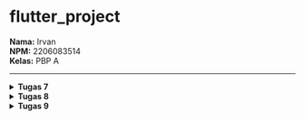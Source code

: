 # flutter_project

**Nama:** Irvan  
**NPM:** 2206083514  
**Kelas:** PBP A

-----------------------------------------------------------------------------------------------------------------------------------------

<details>
<summary><strong>Tugas 7</strong></summary>

**1. Apa perbedaan utama antara stateless dan stateful widget dalam konteks pengembangan aplikasi Flutter?**

Dalam konteks pengembangan aplikasi Flutter, perbedaan utama antara **Stateless** dan **Stateful** widget adalah bagaimana mereka menangani perubahan data dan pembaruan antarmuka pengguna:

**Stateless Widget:**
- Stateless widget adalah widget yang tidak memiliki internal state (keadaan internal).
- Mereka digunakan untuk bagian-bagian tampilan yang tidak perlu diubah saat data atau kondisi berubah.
- Stateless widget hanya akan dirender sekali saat dibuat, dan setelah itu tidak akan mengalami perubahan. Mereka berguna untuk tampilan statis.
- Contoh penggunaan stateless widget adalah untuk menampilkan teks, ikon, gambar, atau tampilan yang tidak berubah dalam siklus hidup aplikasi.

**Stateful Widget:**
- Stateful widget adalah widget yang memiliki internal state (keadaan internal).
- Mereka digunakan untuk bagian-bagian tampilan yang perlu diperbarui ketika data atau kondisi berubah.
- Stateful widget memiliki metode `setState` yang memungkinkan Anda untuk memperbarui tampilan ketika ada perubahan dalam state widget tersebut.
- Contoh penggunaan stateful widget adalah untuk membuat formulir, daftar yang dapat digulir, atau tampilan yang perlu berinteraksi dengan data atau pengguna.

Jadi, dalam rangka memutuskan antara Stateless dan Stateful widget, Anda harus mempertimbangkan apakah bagian tampilan yang Anda buat memerlukan pembaruan saat data berubah atau tidak. Jika tampilan tersebut statis, Anda dapat menggunakan Stateless widget. Jika tampilan tersebut memerlukan pembaruan, Anda perlu menggunakan Stateful widget dan mengelola state internalnya.

**2. Sebutkan seluruh widget yang kamu gunakan untuk menyelesaikan tugas ini dan jelaskan fungsinya masing-masing.**

Dalam kode `menu.dart`, kami menggunakan berbagai widget untuk mengatur tampilan dan perilaku aplikasi. Berikut adalah daftar widget yang digunakan dan penjelasan singkat tentang fungsinya:

1. **Scaffold**: Widget ini adalah kerangka dasar untuk mengatur tampilan aplikasi Flutter. Ini mencakup AppBar, body, dan berbagai fitur lainnya.

2. **AppBar**: Digunakan untuk menampilkan bilah atas (app bar) dalam aplikasi. Ini termasuk judul aplikasi dan berbagai tindakan seperti tombol kembali.

3. **Column**: Widget ini digunakan untuk mengatur anak-anaknya secara vertikal. Ini adalah wadah untuk menampilkan elemen-elemen di dalamnya dalam satu kolom.

4. **GridView.count**: Digunakan untuk menampilkan grid dari widget lain, seperti `ShopCard` dalam kasus ini. Ini memungkinkan Anda untuk mengatur widget dalam bentuk grid dengan jumlah kolom yang ditentukan.

5. **ShopCard**: Ini adalah widget kustom yang digunakan untuk menampilkan item dalam grid. Ini memiliki ikon, teks, dan latar belakang dengan warna yang berbeda sesuai dengan item yang dipilih.

6. **Material**: Digunakan untuk memberikan latar belakang dengan warna dan efek material design ke widget `ShopCard`. Ini menciptakan lapisan material di atasnya.

7. **InkWell**: Widget ini digunakan untuk membuat area yang responsif terhadap sentuhan. Ketika pengguna menyentuhnya, `InkWell` menghasilkan efek sentuhan yang indah dan dapat memicu tindakan tertentu.

8. **Text**: Digunakan untuk menampilkan teks di dalam `ShopCard`. Ini menampilkan nama item.

9. **Icon**: Digunakan untuk menampilkan ikon di dalam `ShopCard`. Ini menampilkan ikon yang sesuai dengan setiap item.

Setiap widget memiliki peran dan fungsinya masing-masing dalam mengatur tampilan dan perilaku tampilan aplikasi. Dalam kode ini, mereka digunakan untuk membuat tampilan beranda (home) yang menampilkan daftar item toko dengan berbagai tindakan yang dapat dilakukan oleh pengguna saat item tersebut diklik.

**3. Jelaskan bagaimana cara kamu mengimplementasikan checklist di atas secara step-by-step (bukan hanya sekadar mengikuti tutorial)**

__PERTAMA MEMBUAT DIREKTORI BARU UNTUK MENYIMPAN PROJECT FLUTTER__
- Jalankan command dibawah ini di dalam Command Prompt untuk membuat flutter project
```
flutter create <APP_NAME>
cd <APP_NAME>
```
sebelumnya pastikan sudah memasuki ke direktori yang ingin disimpan project flutter.

__KEDUA RAPIKAN STRUKTUR PROJEK__
- Setelah membuat flutter project di direktori lokal, buka VSC atau IDE pilihan kamu dan menambahkan kode dibawah pada file baru bernama `menu.dart` pada direktori `flutter_project/lib`.
    ```
    import 'package:flutter/material.dart';
    ```
- Pada direktori yang sama dalam file main.dart, pindahkan (cut) kode baris ke-39 hingga akhir yang berisi kedua class di bawah ini ke file `menu.dart`.
```
class MyHomePage ... {
    ...
}

class _MyHomePageState ... {
    ...
}
```
- Untuk mengoreksi error pada file `main.dart` tambahkan kode dibawah. 
```
import 'package:flutter_project/menu.dart';
```

__KETIGA MEMBUAT WIDGET SEDERHANA__
- Lanjut dengan mengubah sifat widget halaman menu menjadi stateless dengan menghapus `MyHomePage(title: 'Flutter Demo Home Page')` pada file `main.dart`, sehingga menjadi.
```
MyHomePage()
```
- Pada file menu.dart, kamu akan mengubah sifat widget halaman dari stateful menjadi stateless. Lakukan perubahan pada bagian `({super.key, required this.title})` menjadi `({Key? key}) : super(key: key);`. Hapus final String title; sampai bawah serta tambahkan Widget build sehingga kode terlihat seperti di bawah.
```
class MyHomePage extends StatelessWidget {
    MyHomePage({Key? key}) : super(key: key);

    @override
    Widget build(BuildContext context) {
        return Scaffold(
            ...
        );
    }
}
```
Jangan lupa untuk hapus fungsi State yang ada dibawah bagian stateless widget ini.
- Lanjut dengan menambahkan teks dan card untuk memperlihatkan barang yang dijual.
```
class ShopItem {
  final String name;
  final IconData icon;
  final Color color;

  ShopItem(this.name, this.icon, this.color);
}
```
- Lalu dibawah kode `MyHomePage({Key? key}) : super(key: key);`, kamu dapat menambahkan barang-barang yang dijual (nama, harga, dan icon barang tersebut).
```
final List<ShopItem> items = [
    ShopItem("Lihat Item", Icons.checklist, Colors.blue),
    ShopItem("Tambah Item", Icons.add_shopping_cart, Colors.green),
    ShopItem("Logout", Icons.logout, Colors.red),
];
```
- Tambahkan kode dibawah kedalam Widget build.
```
return Scaffold(
      appBar: AppBar(
        title: const Text(
          'Shopping List',
        ),
      ),
      body: SingleChildScrollView(
        // Widget wrapper yang dapat discroll
        child: Padding(
          padding: const EdgeInsets.all(10.0), // Set padding dari halaman
          child: Column(
            // Widget untuk menampilkan children secara vertikal
            children: <Widget>[
              const Padding(
                padding: EdgeInsets.only(top: 10.0, bottom: 10.0),
                // Widget Text untuk menampilkan tulisan dengan alignment center dan style yang sesuai
                child: Text(
                  'Grand Shop', // Text yang menandakan toko
                  textAlign: TextAlign.center,
                  style: TextStyle(
                    fontSize: 30,
                    fontWeight: FontWeight.bold,
                  ),
                ),
              ),
              // Grid layout
              GridView.count(
                // Container pada card kita.
                primary: true,
                padding: const EdgeInsets.all(20),
                crossAxisSpacing: 10,
                mainAxisSpacing: 10,
                crossAxisCount: 3,
                shrinkWrap: true,
                children: items.map((ShopItem item) {
                  // Iterasi untuk setiap item
                  return ShopCard(item);
                }).toList(),
              ),
            ],
          ),
        ),
      ),
    );
```
- dan terakhir membuat widget stateless baru untuk menampilkan card.
```
class ShopCard extends StatelessWidget {
  final ShopItem item;

  const ShopCard(this.item, {Key? key}) : super(key: key);

  @override
  Widget build(BuildContext context) {
    return Material(
      color: item.color, // Set the background color based on the ShopItem's color
      child: InkWell(
        // Area responsive terhadap sentuhan
        onTap: () {
          // Memunculkan SnackBar ketika diklik
          ScaffoldMessenger.of(context)
            ..hideCurrentSnackBar()
            ..showSnackBar(SnackBar(
                content: Text("Kamu telah menekan tombol ${item.name}!")));
        },
        child: Container(
          // Container untuk menyimpan Icon dan Text
          padding: const EdgeInsets.all(8),
          child: Center(
            child: Column(
              mainAxisAlignment: MainAxisAlignment.center,
              children: [
                Icon(
                  item.icon,
                  color: Colors.white,
                  size: 30.0,
                ),
                const Padding(padding: EdgeInsets.all(3)),
                Text(
                  item.name,
                  textAlign: TextAlign.center,
                  style: const TextStyle(color: Colors.white),
                ),
              ],
            ),
          ),
        ),
      ),
    );
  }
}
```
__TERAKHIR__
- Lakukan add, commit dan push untuk memperbarui repositori GitHub.
```bash
git add .
git commit -m "<pesan_commit>"
git push -u origin <branch_utama>
```
</details>

<details>
<summary><strong>Tugas 8</strong></summary>

**1. Jelaskan perbedaan antara Navigator.push() dan Navigator.pushReplacement(), disertai dengan contoh mengenai penggunaan kedua metode tersebut yang tepat!**

Di dalam Flutter, Navigator.push() dan Navigator.pushReplacement() merupakan dua metode yang digunakan untuk melakukan transisi antara berbagai layar (screens) dalam aplikasi. Berikut adalah perbedaan antara keduanya:

1. **Navigator.push()**:
- Metode ini digunakan untuk menambahkan layar baru ke dalam tumpukan (stack) navigasi.
- Setelah menggunakan Navigator.push(), pengguna dapat kembali ke layar sebelumnya dengan menekan tombol "Back" atau menggunakan fungsi `Navigator.pop()`.

Contoh penggunaan `Navigator.push()`:
```
// Import modul flutter
import 'package:flutter/material.dart';

// Fungsi untuk membuat layar baru dan menavigasikannya
void navigateToSecondScreen(BuildContext context) {
  Navigator.push(
    context,
    MaterialPageRoute(builder: (context) => SecondScreen()),
  );
}

// Layar pertama
class FirstScreen extends StatelessWidget {
  @override
  Widget build(BuildContext context) {
    return Scaffold(
      appBar: AppBar(title: Text('First Screen')),
      body: Center(
        child: ElevatedButton(
          onPressed: () {
            // Panggil fungsi navigateToSecondScreen untuk menampilkan layar kedua
            navigateToSecondScreen(context);
          },
          child: Text('Go to Second Screen'),
        ),
      ),
    );
  }
}

// Layar kedua
class SecondScreen extends StatelessWidget {
  @override
  Widget build(BuildContext context) {
    return Scaffold(
      appBar: AppBar(title: Text('Second Screen')),
      body: Center(
        child: Text('This is the Second Screen'),
      ),
    );
  }
}
```

2. **Navigator.pushReplacement()**:

- Metode ini juga digunakan untuk menambahkan layar baru ke dalam tumpukan navigasi.
- Namun, perbedaannya adalah bahwa setelah menggunakan Navigator.pushReplacement(), layar sebelumnya dihapus dari tumpukan sehingga pengguna tidak dapat kembali ke layar tersebut.

Contoh penggunaan `Navigator.pushReplacement()`:
```
// Fungsi untuk membuat layar baru dan menggantikan layar saat ini
void navigateToThirdScreen(BuildContext context) {
  Navigator.pushReplacement(
    context,
    MaterialPageRoute(builder: (context) => ThirdScreen()),
  );
}

// ...

// Pada saat tombol ditekan, layar ketiga akan ditampilkan dan menggantikan layar kedua
ElevatedButton(
  onPressed: () {
    navigateToThirdScreen(context);
  },
  child: Text('Go to Third Screen'),
);
```

Dalam contoh di atas, setelah pengguna menekan tombol untuk pindah ke layar ketiga, layar kedua akan dihapus dari tumpukan dan digantikan oleh layar ketiga menggunakan `Navigator.pushReplacement()`.

**2. Jelaskan masing-masing layout widget pada Flutter dan konteks penggunaannya masing-masing!**

1. **Container**
- **Deskripsi**: Container adalah widget yang dapat digunakan untuk mengatur tata letak dan dekorasi dari widget di dalamnya.
- **Konteks Penggunaan**: Cocok digunakan untuk mengelola tata letak sederhana, seperti mengatur padding, margin, dan dekorasi untuk widget di dalamnya.

2. **Row dan Column**
- **Deskripsi**: Row dan Column digunakan untuk mengatur widget secara horizontal (Row) atau vertikal (Column).
- **Konteks Penggunaan**: Berguna untuk menyusun widget secara berurutan, baik secara horizontal maupun vertikal.

3. **ListView**
- **Deskripsi**: ListView adalah widget yang digunakan untuk menampilkan daftar item secara terus menerus atau dalam bentuk daftar gulir.
- **Konteks Penggunaan**: Cocok untuk menampilkan daftar item, seperti daftar kontak, berita, atau item dalam aplikasi.

4. **Stack**
- **Deskripsi**: Stack adalah widget yang digunakan untuk menempatkan widget di atas satu sama lain.
- **Konteks Penggunaan**: Berguna ketika Anda ingin menumpuk widget, seperti menempatkan teks di atas gambar atau menyusun elemen-elemen tumpuk lainnya.

5. **Expanded dan Flexible**
- **Deskripsi**: Expanded dan Flexible digunakan untuk memberikan widget ruang tambahan sesuai dengan kebutuhan.
- **Konteks Penggunaan**: Cocok digunakan dalam Row atau Column untuk memberikan proporsi ruang yang berbeda kepada widget di dalamnya.

6. **GridView**
- **Deskripsi**: GridView adalah widget yang digunakan untuk menampilkan item dalam bentuk grid.
- **Konteks Penggunaan**: Berguna untuk menampilkan data dalam bentuk grid, seperti galeri gambar atau aplikasi e-commerce dengan produk yang disusun dalam grid.

**3. Sebutkan apa saja elemen input pada form yang kamu pakai pada tugas kali ini dan jelaskan mengapa kamu menggunakan elemen input tersebut!**

**Elemen input yang digunakan pada form di tugas kali ini adalah:**

1. **TextFormField untuk Nama Item**
- **Alasan Penggunaan**: `TextFormField` digunakan untuk mengambil input teks, dalam hal ini untuk nama item. Ini memungkinkan pengguna memasukkan teks dengan keyboard ponsel dan menyediakan validasi menggunakan properti `validator`.

2. **TextFormField untuk Harga**
- **Alasan Penggunaan**: `TextFormField` juga digunakan untuk mengambil input teks, tetapi pada bagian ini untuk harga item. Pada kasus ini, nilai harga kemudian diubah menjadi tipe data integer untuk keperluan pemrosesan lebih lanjut.

3. **TextFormField untuk Deskripsi**
- Alasan Penggunaan: Seperti sebelumnya, `TextFormField` digunakan untuk mengambil input teks, kali ini untuk deskripsi item. Sama seperti nama item, pengguna dapat memasukkan teks dan validasi dapat diterapkan.

4. **ElevatedButton untuk Tombol Simpan**
- Alasan Penggunaan: `ElevatedButton` digunakan sebagai tombol untuk menyimpan item setelah pengguna mengisi formulir dengan benar. Saat tombol ditekan, validasi akan diperiksa, dan jika valid, data item akan disimpan atau ditampilkan dalam dialog.

Setiap elemen input dipilih berdasarkan kebutuhan formulir dan kemampuannya untuk menyediakan pengalaman pengguna yang baik, validasi input, dan kemudahan integrasi dengan Flutter.

**4. Bagaimana penerapan clean architecture pada aplikasi Flutter?**

**Struktur Proyek**:
Atur proyek Flutter Anda menjadi modul yang merepresentasikan lapisan-lapisan dari Clean Architecture.
```bash
`lib/`: Kode UI Flutter.
`data/`: Logika akses data.
`domain/`: Logika bisnis.
`presentation/`: Logika tampilan dan UI.
```

**Lapisan Domain**:
Berisi definisi model entitas, objek nilai, serta aturan bisnis dan logika.

**Lapisan Data**:
Di sini, implementasikan repositori dan sumber data untuk berinteraksi dengan lapisan domain. Pastikan lapisan data tetap independen dari lapisan presentasi dan domain.

**Lapisan Presentation**:
Fokus pada antarmuka pengguna, logika presentasi, dan manajemen state menggunakan pola arsitektur seperti Bloc, Provider, atau MobX.

**Aturan Dependensi**:
Terapkan aturan dependensi di mana lapisan yang lebih dalam tidak bergantung pada lapisan yang lebih tinggi. Lapisan domain harus mandiri tanpa bergantung pada implementasi teknis dari lapisan data atau presentasi.

**Dependency Injection**:
Manfaatkan Dependency Injection (DI) untuk menyediakan dependensi ke lapisan tertentu. Contoh framework DI di Flutter termasuk `get_it` atau `provider`.

**Pengujian**:
Tulis uji unit untuk setiap lapisan secara terpisah. Pastikan uji unit lapisan presentasi tidak bergantung pada infrastruktur atau sumber daya eksternal.

**Penggunaan Repositori**:
Lapisan presentasi mengakses data melalui repositori yang diimplementasikan di lapisan data. Repositori menyatukan sumber daya data dan menyediakan antarmuka untuk lapisan domain.

**Penanganan Error**:
Tangani error dan pengecualian secara efektif, terutama di lapisan data dan domain. Kembalikan error yang relevan dan jelas di lapisan presentasi.

**Dependensi Eksternal**:
Pisahkan dependensi eksternal seperti database, panggilan API, dan plugin Flutter untuk memudahkan pengujian dan penggantian implementasi.

**5. Jelaskan bagaimana cara kamu mengimplementasikan checklist di atas secara step-by-step! (bukan hanya sekadar mengikuti tutorial)**

__PERTAMA MENAMBAHKAN DRAWER MENU UNTUK NAVIGASI__
- Buka proyek yang sebelumnya telah dibuat pada IDE favoritmu.
- Buat berkas baru di dalam direktori baru widgets dengan nama `left_drawer.dart`. Dan Tambahkan kode dibawah ini
```
import 'package:flutter/material.dart';
import 'package:flutter_project/screens/menu.dart';
import 'package:flutter_project/screens/shoplist_form.dart';

class LeftDrawer extends StatelessWidget {
  const LeftDrawer({super.key});

  @override
  Widget build(BuildContext context) {
    return Drawer(
      child: ListView(
        children: [
          const DrawerHeader(
            decoration: BoxDecoration(
              color: Colors.indigo,
            ),
            child: Column(
              children: [
                Text(
                  'Shopping List',
                  textAlign: TextAlign.center,
                  style: TextStyle(
                    fontSize: 30,
                    fontWeight: FontWeight.bold,
                    color: Colors.white,
                  ),
                ),
                Padding(padding: EdgeInsets.all(10)),
                Text("Catat seluruh keperluan belanjamu di sini!",
                    style: TextStyle(
                    fontSize: 15, // Ukuran font 15
                    color: Colors.white, // Warna teks putih
                    fontWeight: FontWeight.normal, // Weight biasa
                    ),
                    textAlign: TextAlign.center, // Center alignment
                ),
              ],
            ),
          ),
          ListTile(
            leading: const Icon(Icons.home_outlined),
            title: const Text('Halaman Utama'),
            // Bagian redirection ke MyHomePage
            onTap: () {
              Navigator.pushReplacement(
                  context,
                  MaterialPageRoute(
                    builder: (context) => MyHomePage(),
                  ));
            },
          ),
          ListTile(
            leading: const Icon(Icons.add_shopping_cart),
            title: const Text('Tambah Item'),
            // Bagian redirection ke ShopFormPage
            onTap: () {
              Navigator.pushReplacement(
              context,
              MaterialPageRoute(
                  builder: (context) => ShopFormPage(),
              ));
            },
          ),
        ],
      ),
    );
  }
}
```
Kode diatas saya gunakan untuk membuat drawer menu, kode diatas mencakupi bagian header dari drawer, dan bagian routing ke page lain.
- Selanjutnya adalah memasukkan drawer ke halaman yang diinginkan, saya menggunakan halaman `menu.dart`.
```
// Impor drawer widget
import 'package:flutter_project/widgets/left_drawer.dart';
...
return Scaffold(
  appBar: AppBar(
    title: const Text(
      'Shopping List',
    ),
    backgroundColor: Colors.indigo,
    foregroundColor: Colors.white,
  ),
  // Masukkan drawer sebagai parameter nilai drawer dari widget Scaffold
  drawer: const LeftDrawer(),
```

__KEDUA MENAMBAHKAN FORM DAN ELEMEN INPUT__
- Buat berkas baru pada direktori `lib` dengan nama `shoplist_form.dart`, dan tambahkan kode dibawah ke dalam berkas `shoplist_form.dart`.
```
import 'package:flutter/material.dart';
import 'package:flutter_project/widgets/left_drawer.dart';

class ShopFormPage extends StatefulWidget {
    const ShopFormPage({super.key});

    @override
    State<ShopFormPage> createState() => _ShopFormPageState();
}

class _ShopFormPageState extends State<ShopFormPage> {
  final _formKey = GlobalKey<FormState>();
  String _name = "";
  int _price = 0;
  String _description = "";

  @override
  Widget build(BuildContext context) {
    return Scaffold(
      appBar: AppBar(
        title: const Center(
          child: Text(
            'Form Tambah Item',
          ),
        ),
        backgroundColor: Colors.indigo,
        foregroundColor: Colors.white,
      ),
      drawer: const LeftDrawer(),
      body: Form(
        key: _formKey,
        child: SingleChildScrollView(
          child: Column(
            crossAxisAlignment: CrossAxisAlignment.start,
            children: [
              Padding(
                padding: const EdgeInsets.all(8.0),
                child: TextFormField(
                  decoration: InputDecoration(
                    hintText: "Nama Item",
                    labelText: "Nama Item",
                    border: OutlineInputBorder(
                      borderRadius: BorderRadius.circular(5.0),
                    ),
                  ),
                  onChanged: (String? value) {
                    setState(() {
                      _name = value!;
                    });
                  },
                  validator: (String? value) {
                    if (value == null || value.isEmpty) {
                      return "Nama Item tidak boleh kosong!";
                    } 
                    if (value.runtimeType != String) {
                      return "Nama Item harus berupa string!";
                    }
                    return null;
                  },
                ),
              ),
              Padding(
                padding: const EdgeInsets.all(8.0),
                child: TextFormField(
                  decoration: InputDecoration(
                    hintText: "Harga",
                    labelText: "Harga",
                    border: OutlineInputBorder(
                      borderRadius: BorderRadius.circular(5.0),
                    ),
                  ),
                  onChanged: (String? value) {
                    setState(() {
                      _price = int.parse(value!);
                    });
                  },
                  validator: (String? value) {
                    if (value == null || value.isEmpty) {
                      return "Harga tidak boleh kosong!";
                    }
                    if (int.tryParse(value) == null) {
                      return "Harga harus berupa angka!";
                    }
                    return null;
                  },
                ),
              ),
              Padding(
                padding: const EdgeInsets.all(8.0),
                child: TextFormField(
                  decoration: InputDecoration(
                    hintText: "Deskripsi",
                    labelText: "Deskripsi",
                    border: OutlineInputBorder(
                      borderRadius: BorderRadius.circular(5.0),
                    ),
                  ),
                  onChanged: (String? value) {
                    setState(() {
                      _description = value!;
                    });
                  },
                  validator: (String? value) {
                    if (value == null || value.isEmpty) {
                      return "Deskripsi tidak boleh kosong!";
                    } 
                    if (value.runtimeType != String) {
                      return "Deskripsi harus berupa string!";
                    }
                    return null;
                  },
                ),
              ),
              Align(
                alignment: Alignment.bottomCenter,
                child: Padding(
                  padding: const EdgeInsets.all(8.0),
                  child: ElevatedButton(
                    style: ButtonStyle(
                      backgroundColor:
                          MaterialStateProperty.all(Colors.indigo),
                    ),
                    onPressed: () {
                      if (_formKey.currentState!.validate()) {
                        _formKey.currentState!.reset(); // Ditempatkan di sini
                        showDialog(
                          context: context,
                          builder: (context) {
                            return AlertDialog(
                              title: const Text('Produk berhasil tersimpan'),
                              content: SingleChildScrollView(
                                child: Column(
                                  crossAxisAlignment: CrossAxisAlignment.start,
                                  children: [
                                    Text('Name: $_name'),
                                    Text('Amount: $_price'),
                                    Text('Description: $_description'),
                                  ],
                                ),
                              ),
                              actions: [
                                TextButton(
                                  child: const Text('OK'),
                                  onPressed: () {
                                    Navigator.pop(context);
                                  },
                                ),
                              ],
                            );
                          },
                        );
                      }
                    },
                    child: const Text(
                      "Save",
                      style: TextStyle(color: Colors.white),
                    ),
                  ),
                ),
              ),
            ]
          )
        ),
      ),
    );
  }
}
```
kode diatas berfungsi dalam membuat page shoplist_form, dimana didalamnya berupa form input, tombol save, dan card untuk barang baru yang ditambah kedalam shopping list.

__KETIGA MENAMBAHKAN FITUR NAVIGASI PADA TOMBOL__
- Pada widget `ShopItem` di dalam berkas `menu.dart` yang telah kita buat dalam tutorial sebelumnya, kita akan memperbarui kode di atribut `onTap` dari `InkWell` agar dapat mengarahkan pengguna ke route lain. Tambahkan kode tambahan setelah blok `ScaffoldMessenger` yang menampilkan snackbar.
```
  // Area responsif terhadap sentuhan
  onTap: () {
    // Memunculkan SnackBar ketika diklik
    ScaffoldMessenger.of(context)
      ..hideCurrentSnackBar()
      ..showSnackBar(SnackBar(
          content: Text("Kamu telah menekan tombol ${item.name}!")));

    // Navigate ke route yang sesuai (tergantung jenis tombol)
    if (item.name == "Tambah Item") {
      Navigator.push(context,
      MaterialPageRoute(builder: (context) => const ShopFormPage()));
    }

  },
```

__KEEMPAT REFRACTORING FILE__
- Pastikan ekstensi Flutter terpasang di IDE atau text editor yang digunakan.
- Buat berkas baru dengan nama shop_card.dart dalam direktori widgets.
- Pindahkan kode dari widget ShopItem di menu.dart ke dalam berkas widgets/shop_card.dart.
- Jangan lupa untuk mengimpor halaman shoplist_form.dart ke dalam berkas shop_card.dart, dan mengimpor shop_card.dart ke dalam berkas menu.dart.
- Buat folder baru bernama screens di direktori lib.
- Alihkan file menu.dart dan shoplist_form.dart ke dalam folder screens. Pastikan pemindahan file dilakukan melalui IDE atau text editor yang mendukung Flutter extension, bukan melalui file manager konvensional seperti File Explorer atau Finder. Dengan cara ini, IDE atau text editor dapat melakukan refactoring secara otomatis.

__TERAKHIR__
- Lakukan add, commit dan push untuk memperbarui repositori GitHub.
```bash
git add .
git commit -m "<pesan_commit>"
git push -u origin <branch_utama>
```
</details>


<details>
<summary><strong>Tugas 9</strong></summary>

**1. Apakah bisa kita melakukan pengambilan data JSON tanpa membuat model terlebih dahulu? Jika iya, apakah hal tersebut lebih baik daripada membuat model sebelum melakukan pengambilan data JSON?**

Tentu saja, Anda dapat mengambil data JSON tanpa membuat model terlebih dahulu. Namun, membuat model terlebih dahulu akan memudahkan Anda dalam membaca dan mengidentifikasi bug. Hal ini karena model dapat membantu Anda memahami struktur data dan memastikan bahwa data yang diambil sesuai dengan struktur tersebut. Selain itu, model juga dapat membantu Anda dalam melakukan validasi data dan memastikan bahwa data yang diambil memiliki tipe data yang benar.

**2. Jelaskan fungsi dari CookieRequest dan jelaskan mengapa instance CookieRequest perlu untuk dibagikan ke semua komponen di aplikasi Flutter.**

`CookieRequest` adalah fungsi yang digunakan untuk mengirim permintaan HTTP dengan cookie di Flutter. Anda dapat menggunakan paket http dan mengatur header cookie dalam permintaan untuk mengirim cookie. Berikut adalah contoh bagaimana Anda dapat membuat permintaan GET dan mengirim cookie di Flutter:
```
import 'package:http/http.dart' as http;

Future<void> main() async {
  final response = await http.get(
    Uri.parse('https://example.com/'),
    headers: <String, String>{
      'cookie': 'name=value; name2=value2'
    },
  );
  print(response.body);
}
```
Instance `CookieRequest` perlu dibagikan ke semua komponen di aplikasi Flutter karena instance ini menyimpan informasi cookie yang diperlukan untuk mengirim permintaan HTTP dengan cookie. Dengan membagikan instance ini ke semua komponen, Anda dapat memastikan bahwa setiap permintaan HTTP yang dikirim oleh aplikasi menggunakan cookie yang sama. Ini sangat penting jika Anda ingin memastikan bahwa pengguna tetap masuk ke aplikasi Anda dan tidak perlu masuk ulang setiap kali mereka membuka aplikasi.

**3. Jelaskan mekanisme pengambilan data dari JSON hingga dapat ditampilkan pada Flutter.**

Mekanisme pengambilan data dari JSON hingga dapat ditampilkan pada Flutter adalah sebagai berikut:
- Pertama, Anda perlu membuat sebuah model yang dapat merepresentasikan struktur data JSON yang ingin Anda ambil. Model ini harus memiliki konstruktor yang sesuai dengan parameter yang ada di JSON, dan juga harus memiliki metode untuk mengembalikan objek dari JSON. Anda dapat menggunakan paket `json_annotation` untuk mendukung fitur ini.
- Kedua, Anda perlu membuat sebuah fungsi HTTP yang dapat mengirim permintaan GET ke URL yang menyediakan data JSON. Anda dapat menggunakan paket http dan mengatur header cookie dalam permintaan untuk mengirim cookie. Anda juga perlu menangani respons dari server dengan menggunakan metode `jsonDecode` untuk mengubah data JSON menjadi objek model.
- Ketiga, Anda perlu membuat sebuah widget yang dapat menampilkan data model tersebut dengan cara yang sesuai dengan kebutuhan Anda. Misalnya, jika Anda ingin menampilkan data dalam bentuk tabel, Anda dapat menggunakan widget `Table`. Jika Anda ingin menampilkan data dalam bentuk grafik, Anda dapat menggunakan widget `Chart`. Jika Anda ingin menampilkan data dalam bentuk teks, Anda dapat menggunakan widget `Text`.

Berikut adalah contoh kode untuk melakukan pengambilan data dari JSON hingga dapat ditampilkan pada Flutter:
```
import 'package:http/http.dart' as http;
import 'package:json_annotation/json_annotation.dart';

// Membuat model untuk menyimpan data JSON
class DataModel {
  final String name;
  final int age;

  DataModel({required this.name, required this.age});

  // Membuat konstruktor dari model
  factory DataModel.fromJson(Map<String, dynamic> json) {
    return DataModel(
      name: json['name'],
      age: json['age'],
    );
  }
}

// Membuat fungsi HTTP untuk mengambil data JSON
Future<DataModel> getDataFromJson(String url) async {
  // Mengirim permintaan GET dengan header cookie
  final response = await http.get(
    Uri.parse(url),
    headers: {'cookie': 'name=value; name2=value2'},
  );

  // Mengubah respons menjadi objek model
  final data = jsonDecode(response.body);

  // Mengembalikan objek model
  return DataModel.fromJson(data);
}

// Membuat widget untuk menampilkan data model
class DataWidget extends StatelessWidget {
  @override
  Widget build(BuildContext context) {
    // Mendapatkan data dari URL
    final url = 'https://example.com/data.json';
    final data = getDataFromJson(url);

    // Menampilkan data dalam bentuk tabel
    return Table(
      children: [
        Text(data.name),
        Text(data.age.toString()),
      ],
    );
  }
}
```

**4. Jelaskan mekanisme autentikasi dari input data akun pada Flutter ke Django hingga selesainya proses autentikasi oleh Django dan tampilnya menu pada Flutter.**

Untuk melakukan autentikasi dari input data akun pada Flutter ke Django, Anda dapat menggunakan JSON Web Token (JWT) untuk mengamankan permintaan HTTP. Berikut adalah mekanisme autentikasi yang dapat Anda gunakan:

1. Pengguna memasukkan data akun mereka pada aplikasi Flutter.
2. Aplikasi Flutter mengirim permintaan HTTP ke server Django dengan data akun pengguna.
3. Server Django memeriksa data akun pengguna dan menghasilkan token JWT.
4. Server Django mengirim token JWT kembali ke aplikasi Flutter.
5. Aplikasi Flutter menyimpan token JWT dan menggunakannya untuk mengamankan permintaan HTTP selanjutnya.
6. Server Django memeriksa token JWT pada setiap permintaan HTTP dan memberikan akses ke data yang sesuai.

Untuk membagikan instance CookieRequest ke semua komponen di aplikasi Flutter, Anda dapat menggunakan Provider atau InheritedWidget. Dengan menggunakan salah satu dari kedua opsi ini, Anda dapat memastikan bahwa setiap komponen di aplikasi menggunakan instance yang sama dan bahwa data cookie yang diperlukan untuk mengirim permintaan HTTP dengan cookie tetap sama.

**5. Sebutkan seluruh widget yang kamu pakai pada tugas ini dan jelaskan fungsinya masing-masing.**

Pada kedua file `login.dart` dan `list_product.dart`, terdapat beberapa widget yang digunakan. Berikut adalah penjelasan singkat mengenai setiap widget yang digunakan:

__login.dart__
1. **MaterialApp**: Ini adalah widget utama yang menyediakan beberapa konfigurasi aplikasi, seperti judul dan tema.
  - Fungsi: Mengatur konfigurasi dasar aplikasi.
2. **Scaffold**: Ini adalah kerangka dasar halaman yang berisi elemen-elemen dasar seperti AppBar dan body.
  - Fungsi: Menyediakan struktur dasar untuk tata letak halaman.
3. **AppBar**: Ini adalah bilah atas halaman yang menampilkan judul.
  - Fungsi: Menampilkan judul halaman.
4. **Container**: Ini adalah wadah yang dapat disesuaikan dengan ukuran dan tata letak tertentu.
  - Fungsi: Menyediakan padding untuk elemen-elemen di dalamnya.
5. **Column**: Ini adalah widget yang mengatur elemen-elemen anak secara vertikal.
  - Fungsi: Menyusun elemen-elemen anak secara vertikal di dalam Container.
6. **TextField**: Ini adalah input teks yang memungkinkan pengguna memasukkan teks.
  - Fungsi: Mengambil input teks untuk username dan password.
7. **SizedBox**: Ini adalah kotak berukuran yang dapat disesuaikan.
  - Fungsi: Menyediakan ruang kosong antara elemen-elemen.
8. **ElevatedButton**: Ini adalah tombol dengan latar belakang yang meninggi ketika ditekan.
  - Fungsi: Menjalankan aksi login ketika tombol ditekan.
9. **SnackBar**: Ini adalah pop-up kecil yang menampilkan pesan.
  - Fungsi: Menampilkan pesan sambutan atau pesan kesalahan setelah login.
10. **AlertDialog**: Ini adalah dialog yang menampilkan pesan dan tombol aksi.
  - Fungsi: Menampilkan pesan kesalahan jika login gagal.

__list_product.dart__
1. **Scaffold**: Sama seperti pada login.dart, ini adalah kerangka dasar halaman.
  - Fungsi: Menyediakan struktur dasar untuk tata letak halaman.
2. **AppBar**: Bilah atas halaman yang menampilkan judul.
  - Fungsi: Menampilkan judul halaman.
3. **Drawer**: Ini adalah menu samping yang dapat digeser dari kiri ke kanan.
  - Fungsi: Menyediakan navigasi menu samping.
4. **FutureBuilder**: Ini adalah widget yang membangun tampilan berdasarkan hasil dari Future.
  - Fungsi: Menampilkan indikator loading ketika data masih diambil, atau menampilkan daftar produk setelah data diambil.
5. **Center**: Ini adalah widget yang mengatur elemen anaknya di tengah halaman.
  - Fungsi: Menempatkan elemen-elemen anak di tengah halaman jika data belum tersedia.
6. **ListView.builder**: Ini adalah widget yang membangun daftar dengan elemen-elemen yang dapat di-scroll.
  - Fungsi: Menampilkan daftar produk yang diambil dari server.
7. **Container**: Ini adalah wadah yang dapat disesuaikan dengan ukuran dan tata letak tertentu.
  - Fungsi: Memberikan margin dan padding pada elemen anaknya.
8. **Column**: Ini adalah widget yang mengatur elemen anak secara vertikal.
  - Fungsi: Menyusun elemen-elemen anak secara vertikal di dalam Container.
9. **Text**: Ini adalah widget untuk menampilkan teks.
  - Fungsi: Menampilkan informasi produk seperti nama, harga, dan deskripsi.
10. **CircularProgressIndicator**: Ini adalah indikator loading berbentuk lingkaran.
  - Fungsi: Menampilkan indikator loading ketika data sedang diambil.

**6. Jelaskan bagaimana cara kamu mengimplementasikan checklist di atas secara step-by-step! (bukan hanya sekadar mengikuti tutorial).**



</details>